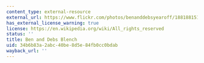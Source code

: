 ```yaml
---
content_type: external-resource
external_url: https://www.flickr.com/photos/benanddebsyearoff/1881881516/
has_external_license_warning: true
license: https://en.wikipedia.org/wiki/All_rights_reserved
status: ''
title: Ben and Debs Blench
uid: 34b6b83a-2abc-40be-8d5e-84fb0cc0bdab
wayback_url: ''
---
```

